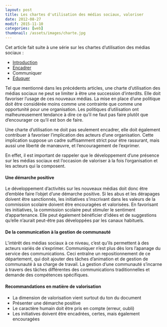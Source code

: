 ```yaml
---
layout: post
title: Les chartes d'utilisation des médias sociaux, valoriser
date: 2012-08-27
modif: 2015-11-10
categories: [web]
thumbnail: /assets/images/charte.jpg
---
```


Cet article fait suite à une série sur les chartes d’utilisation des médias sociaux :

- [Introduction](les-chartes-dutilisation-des-medias-sociaux-introduction.html "Les chartes d’utilisation des médias sociaux : introduction")
- [Encadrer](les-chartes-dutilisation-des-medias-sociaux-encadrer.html "Les chartes d’utilisation des médias sociaux : encadrer")
- Communiquer
- [Éduquer](les-chartes-dutilisation-des-medias-sociaux-eduquer.html "Les chartes d’utilisation des médias sociaux : éduquer")

Tel que mentionné dans les précédents articles, une charte d’utilisation des médias sociaux ne peut se limiter à être une succession d’interdits. Elle doit favoriser l’usage de ces nouveaux médias. La mise en place d’une politique doit être considérée moins comme une contrainte que comme une opportunité pour une organisation. Les politiques d’utilisation ont malheureusement tendance à dire ce qu’il ne faut pas faire plutôt que d’encourager ce qu’il est bon de faire.

Une charte d’utilisation ne doit pas seulement encadrer, elle doit également contribuer à favoriser l’implication des acteurs d’une organisation. Cette implication suppose un cadre suffisamment strict pour être rassurant, mais aussi une liberté de manœuvre, et l’encouragement de l’exprimer.

En effet, il est important de rappeler que le développement d’une présence sur les médias sociaux est l’occasion de valoriser à la fois l’organisation et les acteurs qui la composent.

#### Une démarche positive

Le développement d’activités sur les nouveaux médias doit donc être d’emblée faire l’objet d’une démarche positive. Si les abus et les dérapages doivent être sanctionnés, les initiatives s’inscrivant dans les valeurs de la commission scolaire doivent être encouragées et valorisées. En favorisant les initiatives, la commission scolaire peut stimuler le sentiment d’appartenance. Elle peut également bénéficier d’idées et de suggestions qu’elle n’aurait peut-être pas développées par les canaux habituels.

#### De la communication à la gestion de communauté

L’intérêt des médias sociaux à ce niveau, c’est qu’ils permettent à des acteurs variés de s’exprimer. Communiquer n’est plus dès lors l’apanage du service des communications. Ceci entraîne un repositionnement de ce département, qui doit ajouter des tâches d’animation et de gestion de communauté à sa charge de travail. La gestion d’une communauté s’incarne à travers des tâches différentes des communications traditionnelles et demande des compétences spécifiques.

#### Recommandations en matière de valorisation

- La dimension de valorisation vient surtout du ton du document
- Présenter une démarche positive
- Le caractère humain doit être pris en compte (erreur, oubli)
- Les initiatives doivent être encadrées, certes, mais également encouragées
